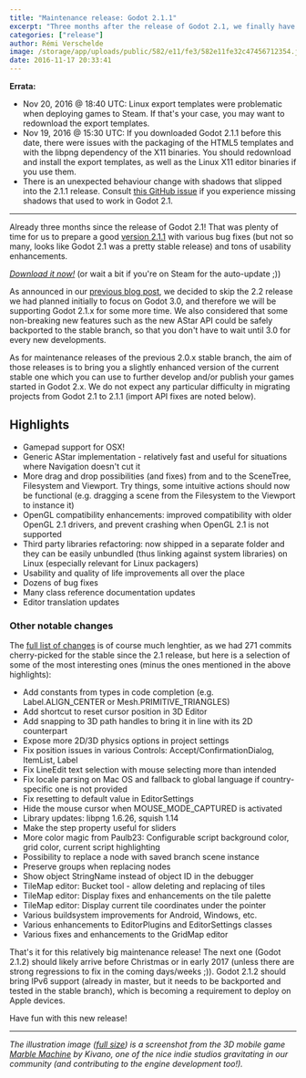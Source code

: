 ```yaml
---
title: "Maintenance release: Godot 2.1.1"
excerpt: "Three months after the release of Godot 2.1, we finally have the first maintenance release in the current stable branch. Rich of 271 new commits, it brings many bug fixes, enhancements and even some new features backported for the master branch! Highlights are OSX gamepad support, AStar implementation and some advanced drag and drop features in the editor!"
categories: ["release"]
author: Rémi Verschelde
image: /storage/app/uploads/public/582/e11/fe3/582e11fe32c47456712354.jpg
date: 2016-11-17 20:33:41
---
```


**Errata:**
- Nov 20, 2016 @ 18:40 UTC: Linux export templates were problematic when deploying games to Steam. If that's your case, you may want to redownload the export templates.
- Nov 19, 2016 @ 15:30 UTC: If you downloaded Godot 2.1.1 before this date, there were issues with the packaging of the HTML5 templates and with the libpng dependency of the X11 binaries. You should redownload and install the export templates, as well as the Linux X11 editor binaries if you use them.
- There is an unexpected behaviour change with shadows that slipped into the 2.1.1 release. Consult [this GitHub issue](https://github.com/godotengine/godot/issues/7154#issuecomment-261684007) if you experience missing shadows that used to work in Godot 2.1.

--------

Already three months since the release of Godot 2.1! That was plenty of time for us to prepare a good [version 2.1.1](/download) with various bug fixes (but not so many, looks like Godot 2.1 was a pretty stable release) and tons of usability enhancements.

*[Download it now!](/download)* (or wait a bit if you're on Steam for the auto-update ;))

As announced in our [previous blog post](/article/onward-new-3d-renderer), we decided to skip the 2.2 release we had planned initially to focus on Godot 3.0, and therefore we will be supporting Godot 2.1.x for some more time. We also considered that some non-breaking new features such as the new AStar API could be safely backported to the stable branch, so that you don't have to wait until 3.0 for every new developments.

As for maintenance releases of the previous 2.0.x stable branch, the aim of those releases is to bring you a slightly enhanced version of the current stable one which you can use to further develop and/or publish your games started in Godot 2.x. We do not expect any particular difficulty in migrating projects from Godot 2.1 to 2.1.1 (import API fixes are noted below).

## Highlights

- Gamepad support for OSX!
- Generic AStar implementation - relatively fast and useful for situations where Navigation doesn't cut it
- More drag and drop possibilities (and fixes) from and to the SceneTree, Filesystem and Viewport. Try things, some intuitive actions should now be functional (e.g. dragging a scene from the Filesystem to the Viewport to instance it)
- OpenGL compatibility enhancements: improved compatibility with older OpenGL 2.1 drivers, and prevent crashing when OpenGL 2.1 is not supported
- Third party libraries refactoring: now shipped in a separate folder and they can be easily unbundled (thus linking against system libraries) on Linux (especially relevant for Linux packagers)
- Usability and quality of life improvements all over the place
- Dozens of bug fixes
- Many class reference documentation updates
- Editor translation updates

### Other notable changes

The [full list of changes](http://download.tuxfamily.org/godotengine/2.1.1/Godot_v2.1.1-stable_changelog.txt) is of course much lenghtier, as we had 271 commits cherry-picked for the stable since the 2.1 release, but here is a selection of some of the most interesting ones (minus the ones mentioned in the above highlights):

- Add constants from types in code completion (e.g. Label.ALIGN_CENTER or Mesh.PRIMITIVE_TRIANGLES)
- Add shortcut to reset cursor position in 3D Editor
- Add snapping to 3D path handles to bring it in line with its 2D counterpart
- Expose more 2D/3D physics options in project settings
- Fix position issues in various Controls: Accept/ConfirmationDialog, ItemList, Label
- Fix LineEdit text selection with mouse selecting more than intended
- Fix locale parsing on Mac OS and fallback to global language if country-specific one is not provided
- Fix resetting to default value in EditorSettings
- Hide the mouse cursor when MOUSE_MODE_CAPTURED is activated
- Library updates: libpng 1.6.26, squish 1.14
- Make the step property useful for sliders
- More color magic from Paulb23: Configurable script background color, grid color, current script highlighting
- Possibility to replace a node with saved branch scene instance
- Preserve groups when replacing nodes
- Show object StringName instead of object ID in the debugger
- TileMap editor: Bucket tool - allow deleting and replacing of tiles
- TileMap editor: Display fixes and enhancements on the tile palette
- TileMap editor: Display current tile coordinates under the pointer
- Various buildsystem improvements for Android, Windows, etc.
- Various enhancements to EditorPlugins and EditorSettings classes
- Various fixes and enhancements to the GridMap editor

That's it for this relatively big maintenance release! The next one (Godot 2.1.2) should likely arrive before Christmas or in early 2017 (unless there are strong regressions to fix in the coming days/weeks ;)). Godot 2.1.2 should bring IPv6 support (already in master, but it needs to be backported and tested in the stable branch), which is becoming a requirement to deploy on Apple devices.

Have fun with this new release!

------

*The illustration image ([full size](/storage/app/uploads/public/582/e11/fe3/582e11fe32c47456712354.jpg)) is a screenshot from the 3D mobile game [Marble Machine](https://play.google.com/store/apps/details?id=net.kivano.marblemachine) by Kivano, one of the nice indie studios gravitating in our community (and contributing to the engine development too!).*
